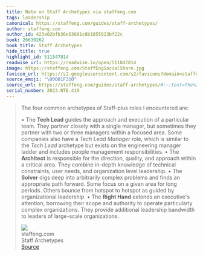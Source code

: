 ```yaml
---
title: Note on Staff Archetypes via staffeng.com
tags: leadership
canonical: https://staffeng.com/guides/staff-archetypes/
author: staffeng.com
author_id: 423a02bfb36e53681c8b1855923bf22c
book: 26630262
book_title: Staff Archetypes
hide_title: true
highlight_id: 511847814
readwise_url: https://readwise.io/open/511847814
image: https://staffeng.com/StaffEngSocialShare.jpg
favicon_url: https://s2.googleusercontent.com/s2/favicons?domain=staffeng.com
source_emoji: "\U0001F310"
source_url: https://staffeng.com/guides/staff-archetypes/#:~:text=The%20four%20common,of%20large-scale%20organizations.
serial_number: 2023.NTE.419
---
```

> The four common archetypes of Staff-plus roles I encountered are:
> 
> •   The **Tech Lead** guides the approach and execution of a particular team. They partner closely with a single manager, but sometimes they partner with two or three managers within a focused area. Some companies also have a *Tech Lead Manager* role, which is similar to the *Tech Lead* archetype but exists on the engineering manager ladder and includes people management responsibilities.
> •   The **Architect** is responsible for the direction, quality, and approach within a critical area. They combine in-depth knowledge of technical constraints, user needs, and organization level leadership.
> •   The **Solver** digs deep into arbitrarily complex problems and finds an appropriate path forward. Some focus on a given area for long periods. Others bounce from hotspot to hotspot as guided by organizational leadership.
> •   The **Right Hand** extends an executive's attention, borrowing their scope and authority to operate particularly complex organizations. They provide additional leadership bandwidth to leaders of large-scale organizations.
> <div class="quoteback-footer"><div class="quoteback-avatar"><img class="mini-favicon" src="https://s2.googleusercontent.com/s2/favicons?domain=staffeng.com"></div><div class="quoteback-metadata"><div class="metadata-inner"><span style="display:none">FROM:</span><div aria-label="staffeng.com" class="quoteback-author"> staffeng.com</div><div aria-label="Staff Archetypes" class="quoteback-title"> Staff Archetypes</div></div></div><div class="quoteback-backlink"><a target="_blank" aria-label="go to the full text of this quotation" rel="noopener" href="https://staffeng.com/guides/staff-archetypes/#:~:text=The%20four%20common,of%20large-scale%20organizations." class="quoteback-arrow"> Source</a></div></div>